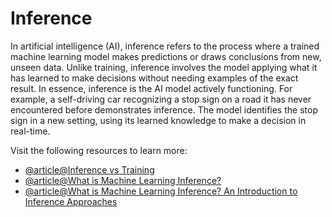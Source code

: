 # Inference

In artificial intelligence (AI), inference refers to the process where a trained machine learning model makes predictions or draws conclusions from new, unseen data. Unlike training, inference involves the model applying what it has learned to make decisions without needing examples of the exact result. In essence, inference is the AI model actively functioning. For example, a self-driving car recognizing a stop sign on a road it has never encountered before demonstrates inference. The model identifies the stop sign in a new setting, using its learned knowledge to make a decision in real-time.

Visit the following resources to learn more:

- [@article@Inference vs Training](https://www.cloudflare.com/learning/ai/inference-vs-training/)
- [@article@What is Machine Learning Inference?](https://hazelcast.com/glossary/machine-learning-inference/)
- [@article@What is Machine Learning Inference? An Introduction to Inference Approaches](https://www.datacamp.com/blog/what-is-machine-learning-inference)